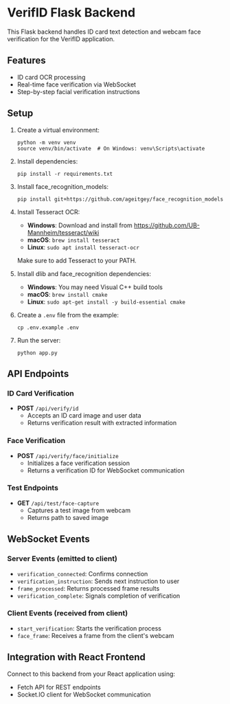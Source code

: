 # VerifID Flask Backend

This Flask backend handles ID card text detection and webcam face verification for the VerifID application.

## Features

- ID card OCR processing
- Real-time face verification via WebSocket
- Step-by-step facial verification instructions

## Setup

1. Create a virtual environment:
   ```
   python -m venv venv
   source venv/bin/activate  # On Windows: venv\Scripts\activate
   ```

2. Install dependencies:
   ```
   pip install -r requirements.txt
   ```

3. Install face_recognition_models:
   ```
   pip install git+https://github.com/ageitgey/face_recognition_models
   ```

4. Install Tesseract OCR:
   - **Windows**: Download and install from https://github.com/UB-Mannheim/tesseract/wiki
   - **macOS**: `brew install tesseract`
   - **Linux**: `sudo apt install tesseract-ocr`
   
   Make sure to add Tesseract to your PATH.

5. Install dlib and face_recognition dependencies:
   - **Windows**: You may need Visual C++ build tools
   - **macOS**: `brew install cmake`
   - **Linux**: `sudo apt-get install -y build-essential cmake`

6. Create a `.env` file from the example:
   ```
   cp .env.example .env
   ```

7. Run the server:
   ```
   python app.py
   ```

## API Endpoints

### ID Card Verification
- **POST** `/api/verify/id`
  - Accepts an ID card image and user data
  - Returns verification result with extracted information

### Face Verification
- **POST** `/api/verify/face/initialize`
  - Initializes a face verification session
  - Returns a verification ID for WebSocket communication

### Test Endpoints
- **GET** `/api/test/face-capture`
  - Captures a test image from webcam
  - Returns path to saved image

## WebSocket Events

### Server Events (emitted to client)
- `verification_connected`: Confirms connection
- `verification_instruction`: Sends next instruction to user
- `frame_processed`: Returns processed frame results
- `verification_complete`: Signals completion of verification

### Client Events (received from client)
- `start_verification`: Starts the verification process
- `face_frame`: Receives a frame from the client's webcam

## Integration with React Frontend

Connect to this backend from your React application using:
- Fetch API for REST endpoints
- Socket.IO client for WebSocket communication